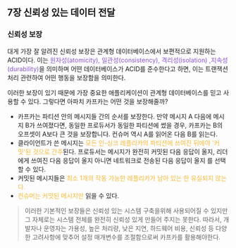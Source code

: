 ## 7장 신뢰성 있는 데이터 전달

### 신뢰성 보장

대게 가장 잘 알려진 신뢰성 보장은 관계형 데이터베이스에서 보편적으로 지원하는 ACID이다. 이는 <span style='color:#8854d0'>원자성(atomicity), 일관성(consistency), 격리성(isolation) ,지속성(durability)</span>을 의미하며 어떤 데이터베이스가 ACID를 준수한다고 하면, 이는 트랜잭션 처리 관련하여 어떤 행동을 보장함을 의미한다.

이러한 보장이 있기 때문에 가장 중요한 애플리케이션이 관계형 데이터베이스를 믿고 사용할 수 있다. 그렇다면 아파치 카프카는 어떤 것을 보장해줄까?
- 카프카는 파티션 안의 메시지들 간의 순서를 보장한다. 만약 메시지 A 다음에 메시지 B가 쓰여졌다면, 동일한 프로듀서가 동일한 파티션에 썼을 경우, 카프카는 B의 오프셋이 A보다 큰 것을 보장합니다. 컨슈머 역시 A를 읽어온 다음 B를 읽는다.
- 클라이언트가 쓴 메시지는 <span style='color:#f7b731'>모든 인-싱크 레플리카의 파티션에 쓰여진 뒤에야 '커밋'된 것으로 간주</span>된다. 프로듀서는 메시지가 완전히 커밋된 다음 응답이 올지, 리더에게 쓰여진 다음 응답이 올지 아니면 네트워크로 전송된 다음 응답이 올지 를 선택할 수 있다.
- 커밋된 메시지들은 <span style='color:#f7b731'>최소 1개의 작동 가능한 레플리카가 남아 있는 한 유실되지 않는다.</span>
- <span style='color:#f7b731'>컨슈머는 커밋된 메시지만</span> 읽을 수 있다.

> 이러한 기본적인 보장들은 신뢰성 있는 시스템 구축을위해 사용되어질 수 있지만 그 자체로는 시스템 전체를 완전히 신뢰성 있게 만들어 주지는 못한다. 
> 따라서, 개발자나 운영자는 가용성, 높은 처리량, 낮은 지연, 하드웨어 비용, 신뢰성 등 다양한 고려사항에 맞추어 설정 매개변수를 조절함으로써 카프카를 활용해야한다.
